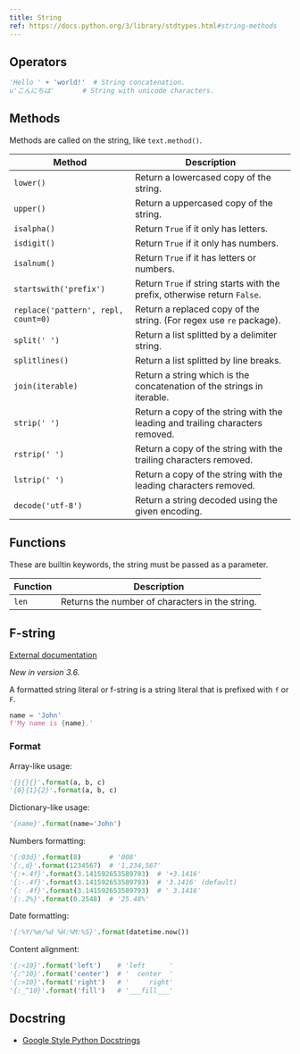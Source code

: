 ```yaml
---
title: String
ref: https://docs.python.org/3/library/stdtypes.html#string-methods
---
```


## Operators

```python
'Hello ' + 'world!'  # String concatenation.
u'こんにちは'       # String with unicode characters.
```

## Methods

Methods are called on the string,
like `text.method()`.

| Method | Description |
| --- | --- |
| `lower()` | Return a lowercased copy of the string. |
| `upper()` | Return a uppercased copy of the string. |
| `isalpha()` | Return `True` if it only has letters. |
| `isdigit()` | Return `True` if it only has numbers. |
| `isalnum()` | Return `True` if it has letters or numbers. |
| `startswith('prefix')` | Return `True` if string starts with the prefix, otherwise return `False`. |
| `replace('pattern', repl, count=0)` | Return a replaced copy of the string. (For regex use `re` package). |
| `split(' ')` | Return a list splitted by a delimiter string. |
| `splitlines()` | Return a list splitted by line breaks. |
| `join(iterable)` | Return a string which is the concatenation of the strings in iterable. |
| `strip(' ')` | Return a copy of the string with the leading and trailing characters removed. |
| `rstrip(' ')` | Return a copy of the string with the trailing characters removed. |
| `lstrip(' ')` | Return a copy of the string with the leading characters removed. |
| `decode('utf-8')` | Return a string decoded using the given encoding. |

## Functions

These are builtin keywords,
the string must be passed as a parameter.

| Function | Description |
| --- | --- |
| `len` | Returns the number of characters in the string. |

## F-string

[External documentation](https://docs.python.org/3/reference/lexical_analysis.html#f-strings)

*New in version 3.6.*

A formatted string literal or f-string is a string literal that is prefixed with `f` or `F`.

```python
name = 'John'
f'My name is {name}.'
```

### Format

Array-like usage:

```python
'{}{}{}'.format(a, b, c)
'{0}{1}{2}'.format(a, b, c)
```

Dictionary-like usage:

```python
'{name}'.format(name='John')
```

Numbers formatting:

```python
'{:03d}'.format(8)       # '008'
'{:,d}'.format(1234567)  # '1,234,567'
'{:+.4f}'.format(3.141592653589793)  # '+3.1416'
'{:-.4f}'.format(3.141592653589793)  # '3.1416' (default)
'{: .4f}'.format(3.141592653589793)  # ' 3.1416'
'{:.2%}'.format(0.2548)  # '25.48%'
```

Date formatting:

```python
'{:%Y/%m/%d %H:%M:%S}'.format(datetime.now())
```

Content alignment:

```python
'{:<10}'.format('left')    # 'left      '
'{:^10}'.format('center')  # '  center  '
'{:>10}'.format('right')   # '     right'
'{:_^10}'.format('fill')   # '___fill___'
```

## Docstring

- [Google Style Python Docstrings](https://sphinxcontrib-napoleon.readthedocs.io/en/latest/example_google.html)
